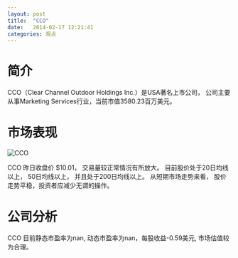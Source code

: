 ```yaml
---
layout: post
title:  "CCO"
date:   2014-02-17 12:21:41
categories: 观点
---
```


# 简介
CCO（Clear Channel Outdoor Holdings Inc.）是USA著名上市公司，
公司主要从事Marketing Services行业，当前市值3580.23百万美元。

# 市场表现

![CCO](http://finviz.com/chart.ashx?t=CCO&ty=c&ta=1&p=d&s=l)

CCO 昨日收盘价 $10.01，
交易量较正常情况有所放大。
目前股价处于20日均线以上，
50日均线以上，
并且处于200日均线以上。
从短期市场走势来看，
股价走势平稳，投资者应减少无谓的操作。

# 公司分析
CCO 目前静态市盈率为nan, 动态市盈率为nan，每股收益-0.59美元,
市场估值较为合理。
